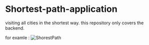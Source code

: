 # Shortest-path-application
visiting all cities in the shortest way.
this repository only covers the backend. 

for examle :
![ShorestPath](https://user-images.githubusercontent.com/92118506/189543859-3d2f008e-ad38-4caf-8e60-f0ce175cdc67.png)
